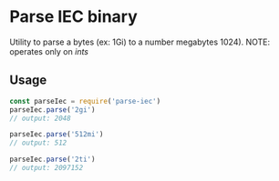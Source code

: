 # Parse IEC binary

Utility to parse a bytes (ex: 1Gi) to a number megabytes 1024).
NOTE: operates only on *ints*

## Usage

```js
const parseIec = require('parse-iec')
parseIec.parse('2gi')
// output: 2048

parseIec.parse('512mi')
// output: 512

parseIec.parse('2ti')
// output: 2097152
```
